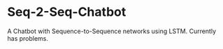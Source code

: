 # Seq-2-Seq-Chatbot
A Chatbot with Sequence-to-Sequence networks using LSTM.
Currently has problems.
